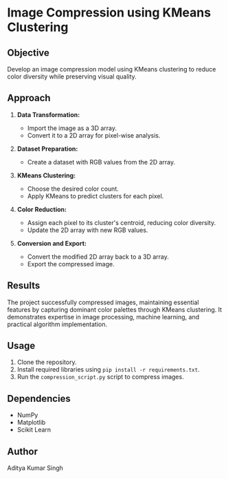 # Image Compression using KMeans Clustering

## Objective
Develop an image compression model using KMeans clustering to reduce color diversity while preserving visual quality.

## Approach

1. **Data Transformation:**
   - Import the image as a 3D array.
   - Convert it to a 2D array for pixel-wise analysis.

2. **Dataset Preparation:**
   - Create a dataset with RGB values from the 2D array.

3. **KMeans Clustering:**
   - Choose the desired color count.
   - Apply KMeans to predict clusters for each pixel.

4. **Color Reduction:**
   - Assign each pixel to its cluster's centroid, reducing color diversity.
   - Update the 2D array with new RGB values.

5. **Conversion and Export:**
   - Convert the modified 2D array back to a 3D array.
   - Export the compressed image.

## Results
The project successfully compressed images, maintaining essential features by capturing dominant color palettes through KMeans clustering. It demonstrates expertise in image processing, machine learning, and practical algorithm implementation.

## Usage
1. Clone the repository.
2. Install required libraries using `pip install -r requirements.txt`.
3. Run the `compression_script.py` script to compress images.

## Dependencies
- NumPy
- Matplotlib
- Scikit Learn

## Author
Aditya Kumar Singh
